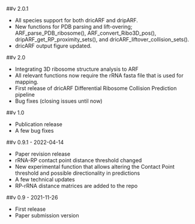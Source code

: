 ##v 2.0.1
- All species support for both dricARF and dripARF.
- New functions for PDB parsing and lift-overing; ARF_parse_PDB_ribosome(), ARF_convert_Ribo3D_pos(), dripARF_get_RP_proximity_sets(), and dricARF_liftover_collision_sets().
- dricARF output figure updated.

##v 2.0
- Integrating 3D ribosome structure analysis to ARF
- All relevant functions now require the rRNA fasta file that is used for mapping.
- First release of dricARF Differential Ribosome Collision Prediction pipeline
- Bug fixes (closing issues until now)

##v 1.0
- Publication release
- A few bug fixes

##v 0.9.1 - 2022-04-14
- Paper revision release
- rRNA-RP contact point distance threshold changed
- New experimental function that allows altering the Contact Point threshold and possible directionality in predictions
- A few technical updates
- RP-rRNA distance matrices are added to the repo

##v 0.9 - 2021-11-26
- First release
- Paper submission version
